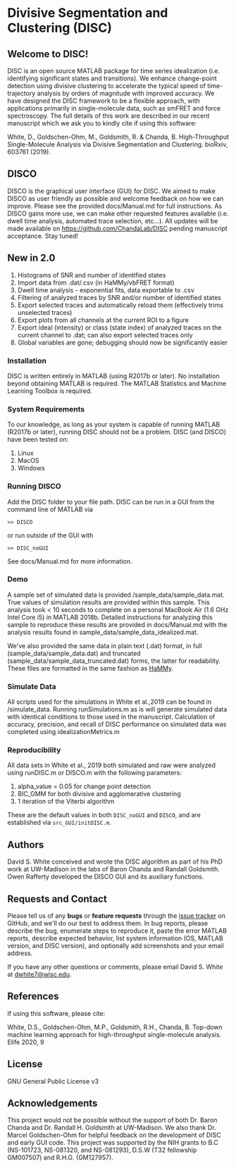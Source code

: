 # Divisive Segmentation and Clustering (DISC)

## Welcome to DISC! 

DISC is an open source MATLAB package for time series idealization (i.e. identifying significant states and transitions). We enhance change-point detection using divisive clustering to accelerate the typical speed of time-trajectory analysis by orders of magnitude with improved accuracy. We have designed the DISC framework to be a flexible approach, with applications primarily in single-molecule data, such as smFRET and force spectroscopy. The full details of this work are described in our recent manuscript which we ask you to kindly cite if using this software: 

White, D., Goldschen-Ohm, M., Goldsmith, R. & Chanda, B. High-Throughput Single-Molecule Analysis via Divisive Segmentation and Clustering. bioRxiv, 603761 (2019).


## DISCO

DISCO is the graphical user interface (GUI) for DISC. We aimed to make DISCO as user friendly as possible and welcome feedback on how we can improve. Please see the provided docs/Manual.md for full instructions. As DISCO gains more use, we can make other requested features available (i.e. dwell time analysis, automated trace selection, etc...). All updates will be made available on https://github.com/ChandaLab/DISC pending manuscript acceptance. Stay tuned!

## New in 2.0
1. Histograms of SNR and number of identified states
2. Import data from .dat/.csv (in HaMMy/vbFRET format)
3. Dwell time analysis - exponential fits, data exportable to .csv
4. Filtering of analyzed traces by SNR and/or number of identified states
5. Export selected traces and automatically reload them (effectively trims unselected traces)
6. Export plots from all channels at the current ROI to a figure
7. Export ideal (intensity) or class (state index) of analyzed traces on the current channel to .dat; can also export selected traces only
8. Global variables are gone; debugging should now be significantly easier

### Installation 

DISC is written entirely in MATLAB (using R2017b or later). No installation beyond obtaining MATLAB is required. The MATLAB Statistics and Machine Learning Toolbox is required.  

### System Requirements 

To our knowledge, as long as your system is capable of running MATLAB (R2017b or later), running DISC should not be a problem. DISC (and DISCO) have been tested on: 

1. Linux
2. MacOS 
3. Windows 

### Running DISCO

Add the DISC folder to your file path. DISC can be run in a GUI from the command line of MATLAB via

```
>> DISCO
```

or run outside of the GUI with
```
>> DISC_noGUI
```
See docs/Manual.md for more information.

### Demo

A sample set of simulated data is provided /sample_data/sample_data.mat. True values of simulation results are provided within this sample. This analysis took < 10 seconds to complete on a personal MacBook Air (1.6 GHz Intel Core i5) in MATLAB 2018b. Detailed instructions for analyzing this sample to reproduce these results are provided in docs/Manual.md with the analysis results found in sample_data/sample_data_idealized.mat.

We've also provided the same data in plain text (.dat) format, in full (sample_data/sample_data.dat) and truncated (sample_data/sample_data_truncated.dat) forms, the latter for readability. These files are formatted in the same fashion as [HaMMy](http://ha.med.jhmi.edu/resources/#1464200861600-0fad9996-bfd4).

### Simulate Data

All scripts used for the simulations in White et al.,2019 can be found in /simulate_data. Running runSimulations.m as is will generate simulated data with identical conditions to those used in the manuscript. Calculation of accuracy, precision, and recall of DISC performance on simulated data was completed using idealizationMetrics.m

### Reproducibility 

All data sets in White et al., 2019 both simulated and raw were analyzed using runDISC.m or DISCO.m with the following parameters: 

1. alpha_value = 0.05 for change point detection 
2. BIC_GMM for both divisive and agglomerative clustering
3. 1 iteration of the Viterbi algorithm

These are the default values in both `DISC_noGUI` and `DISCO`, and are established via `src_GUI/initDISC.m`.


## Authors

David S. White conceived and wrote the DISC algorithm as part of his PhD work at UW-Madison in the labs of Baron Chanda and Randall Goldsmith. 
Owen Rafferty developed the DISCO GUI and its auxiliary functions.

## Requests and Contact 

Please tell us of any **bugs** or **feature requests** through the [issue tracker](https://github.com/ChandaLab/DISC/issues) on GitHub, and we'll do our best to address them.
In bug reports, please describe the bug, enumerate steps to reproduce it, paste the error MATLAB reports, describe expected behavior, list system information (OS, MATLAB version, and DISC version), and optionally add screenshots and your email address.

If you have any other questions or comments, please email David S. White at dwhite7@wisc.edu.

## References 
If using this software, please cite: 

White, D.S., Goldschen-Ohm, M.P., Goldsmith, R.H., Chanda, B. Top-down machine learning approach for high-throughput single-molecule analysis. Elife 2020, 9

## License 

GNU General Public License v3

## Acknowledgements 

This project would not be possible without the support of both Dr. Baron Chanda and Dr. Randall H. Goldsmith at UW-Madison. We also thank Dr. Marcel Goldschen-Ohm for helpful feedback on the development of DISC and early GUI code. This project was supported by the NIH grants to B.C (NS-101723, NS-081320, and NS-081293), D.S.W (T32 fellowship GM007507) and R.H.G. (GM127957).

